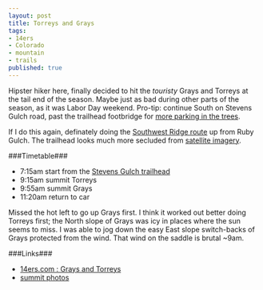 ```yaml
---
layout: post
title: Torreys and Grays
tags:
- 14ers
- Colorado
- mountain
- trails
published: true
---
```

Hipster hiker here, finally decided to hit the _touristy_ Grays and Torreys at the
tail end of the season. Maybe just as bad during other parts of the season,
as it was Labor Day weekend. Pro-tip: continue South on Stevens Gulch road, past the
trailhead footbridge for
[more parking in the trees](https://www.google.com/maps/@39.6594655,-105.7835736,337m/data=!3m1!1e3).

If I do this again, definately doing the
[Southwest Ridge route](http://www.14ers.com/routemain.php?route=gray8&peak=Grays+Peak+and+Torreys+Peak)
up from Ruby Gulch. The trailhead looks much more secluded from
[satellite imagery](https://www.google.com/maps/@39.6009464,-105.8380849,226m/data=!3m1!1e3).


###Timetable###
- 7:15am start from the
[Stevens Gulch trailhead](https://www.google.com/maps/@39.6609008,-105.7845121,127m/data=!3m1!1e3)
- 9:15am summit Torreys
- 9:55am summit Grays
- 11:20am return to car

Missed the hot left to go up Grays first. I think it worked out better doing
Torreys first; the North slope of Grays was icy in places where the sun seems
to miss. I was able to jog down the easy East slope switch-backs of Grays
protected from the wind. That wind on the saddle is brutal ~9am.


###Links###
- [14ers.com : Grays and Torreys](http://www.14ers.com/routemain.php?route=torr5&peak=Grays+Peak+and+Torreys+Peak)
- [summit photos](https://www.dropbox.com/sc/dtofxcuprfh7xrf/AABzMPawTZhM9XxvPeqfDW_1a)
